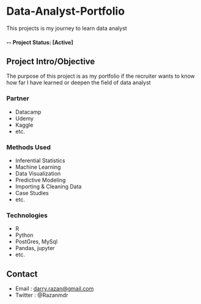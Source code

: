 # Data-Analyst-Portfolio 

This projects is my journey to learn data analyst

#### -- Project Status: [Active]

## Project Intro/Objective
The purpose of this project is as my portfolio if the recruiter wants to know how far I have learned or deepen the field of data analyst

### Partner
* Datacamp
* Udemy
* Kaggle
* etc.

### Methods Used
* Inferential Statistics
* Machine Learning
* Data Visualization
* Predictive Modeling
* Importing & Cleaning Data
* Case Studies
* etc.

### Technologies
* R 
* Python
* PostGres, MySql
* Pandas, jupyter
* etc. 

## Contact
* Email : darry.razan@gmail.com
* Twitter : @Razanmdr
